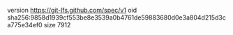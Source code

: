 version https://git-lfs.github.com/spec/v1
oid sha256:9858d1939cf553be8e3539a0b4761de59883680d0e3a804d215d3ca775e34ef0
size 7912
